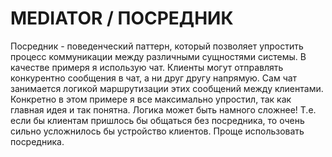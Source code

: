 # MEDIATOR / ПОСРЕДНИК

Посредник - поведенческий паттерн, который позволяет упростить процесс коммуникации между различными сущностями системы.
В качестве примеря я использую чат. Клиенты могут отправлять конкурентно сообщения в чат, а ни друг другу напрямую. Сам
чат занимается логикой маршрутизации этих сообщений между клиентами. Конкретно в этом примере я все максимально
упростил, так как главная идея и так понятна. Логика может быть намного сложнее! Т.е. если бы клиентам пришлось бы
общаться без посредника, то очень сильно усложнилось бы устройство клиентов. Проще использовать посредника.